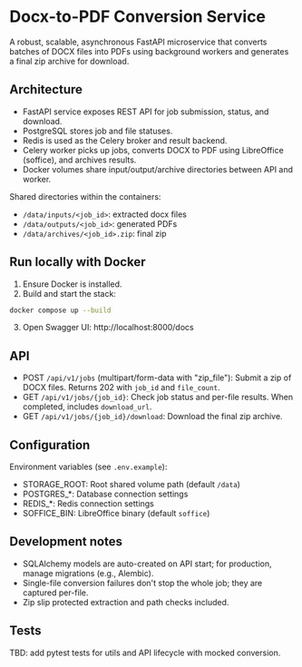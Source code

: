 # Docx-to-PDF Conversion Service

A robust, scalable, asynchronous FastAPI microservice that converts batches of DOCX files into PDFs using background workers and generates a final zip archive for download.

## Architecture

- FastAPI service exposes REST API for job submission, status, and download.
- PostgreSQL stores job and file statuses.
- Redis is used as the Celery broker and result backend.
- Celery worker picks up jobs, converts DOCX to PDF using LibreOffice (soffice), and archives results.
- Docker volumes share input/output/archive directories between API and worker.

Shared directories within the containers:
- `/data/inputs/<job_id>`: extracted docx files
- `/data/outputs/<job_id>`: generated PDFs
- `/data/archives/<job_id>.zip`: final zip

## Run locally with Docker

1. Ensure Docker is installed.
2. Build and start the stack:

```sh
docker compose up --build
```

3. Open Swagger UI: http://localhost:8000/docs

## API

- POST `/api/v1/jobs` (multipart/form-data with "zip_file"): Submit a zip of DOCX files. Returns 202 with `job_id` and `file_count`.
- GET `/api/v1/jobs/{job_id}`: Check job status and per-file results. When completed, includes `download_url`.
- GET `/api/v1/jobs/{job_id}/download`: Download the final zip archive.

## Configuration

Environment variables (see `.env.example`):
- STORAGE_ROOT: Root shared volume path (default `/data`)
- POSTGRES_*: Database connection settings
- REDIS_*: Redis connection settings
- SOFFICE_BIN: LibreOffice binary (default `soffice`)

## Development notes

- SQLAlchemy models are auto-created on API start; for production, manage migrations (e.g., Alembic).
- Single-file conversion failures don't stop the whole job; they are captured per-file.
- Zip slip protected extraction and path checks included.

## Tests

TBD: add pytest tests for utils and API lifecycle with mocked conversion.
